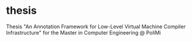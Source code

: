 thesis
======

Thesis "An Annotation Framework for Low-Level Virtual Machine Compiler Infrastructure" for the Master in Computer Engineering @ PoliMi

